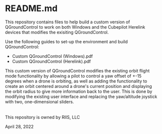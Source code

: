 # README.md
This repository contains files to help build a custom version of QGroundControl to work on both Windows and the Cubepilot Herelink devices that modifies the exisiting QGroundControl.

Use the following guides to set-up the environment and build QGroundControl:
* Custom QGroundControl (Windows).pdf
* Custom QGroundControl (Herelink).pdf

This custom version of QGroundControl modifies the existing orbit flight mode functionality by allowing a pilot to control a yaw offset of +-15 degrees when a drone is orbiting, as well as adding the functionality to create an orbit centered around a drone's current position and displaying the orbit radius to give more information back to the user. This is done by modifying the existing user interface and replacing the yaw/altitude joystick with two, one-dimensional sliders.
<br>
<br>
<br>
This repository is owned by RIIS, LLC

April 28, 2022
